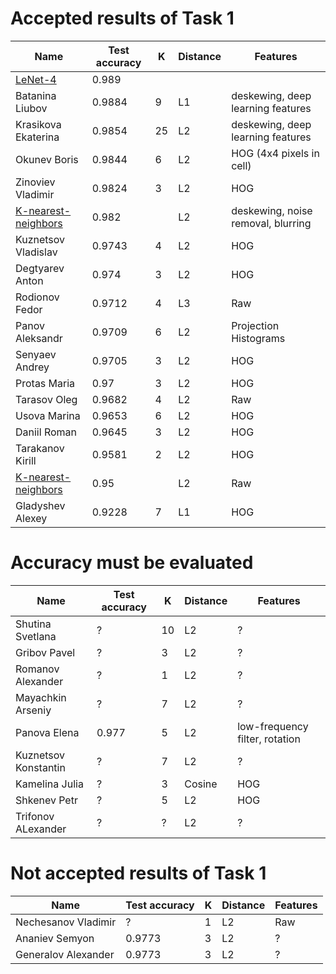 # Accepted results of Task 1

| Name                                                               | Test accuracy  | K  | Distance | Features                           |
|--------------------------------------------------------------------|----------------|----|----------|------------------------------------|
| [LeNet-4](http://yann.lecun.com/exdb/mnist/)                       | 0.989          |    |          |                                    |
| Batanina Liubov                                                    | 0.9884         | 9  | L1       | deskewing, deep learning features  |
| Krasikova Ekaterina                                                | 0.9854         | 25 | L2       | deskewing, deep learning features  |
| Okunev Boris                                                       | 0.9844         | 6  | L2       | HOG (4x4 pixels in cell)           |
| Zinoviev Vladimir                                                  | 0.9824         | 3  | L2       | HOG                                |
| [K-nearest-neighbors](http://yann.lecun.com/exdb/mnist/)           | 0.982          |    | L2       | deskewing, noise removal, blurring |
| Kuznetsov Vladislav                                                | 0.9743         | 4  | L2       | HOG                                |
| Degtyarev Anton                                                    | 0.974          | 3  | L2       | HOG                                |
| Rodionov Fedor                                                     | 0.9712         | 4  | L3       | Raw                                  |
| Panov Aleksandr                                                    | 0.9709         | 6  | L2       | Projection Histograms              |
| Senyaev Andrey                                                     | 0.9705         | 3  | L2       | HOG                                |
| Protas Maria                                                       | 0.97           | 3  | L2       | HOG                                |
| Tarasov Oleg                                                       | 0.9682         | 4  | L2       | Raw                                  |
| Usova Marina                                                       | 0.9653         | 6  | L2       | HOG                                |
| Daniil Roman                                                       | 0.9645         | 3  | L2       | HOG                                |
| Tarakanov Kirill                                                   | 0.9581         | 2  | L2       | HOG                                |
| [K-nearest-neighbors](http://yann.lecun.com/exdb/mnist/)           | 0.95           |    | L2       | Raw                                |
| Gladyshev Alexey                                                   | 0.9228              | 7  | L1       | HOG                                |

# Accuracy must be evaluated

| Name                                                               | Test accuracy  | K  | Distance | Features                           |
|--------------------------------------------------------------------|----------------|----|----------|------------------------------------|
| Shutina Svetlana                                                   | ?              | 10 | L2       | ?                                  |
| Gribov Pavel                                                       | ?              | 3  | L2       | ?                                  |
| Romanov Alexander                                                  | ?              | 1  | L2       | ?                                  |
| Mayachkin Arseniy                                                  | ?              | 7  | L2       | ?                                  |
| Panova Elena                                                       | 0.977          | 5  | L2       | low-frequency filter, rotation     |
| Kuznetsov Konstantin                                               | ?              | 7  | L2       | ?                                  |
| Kamelina Julia                                                     | ?              | 3  | Cosine   | HOG                                |
| Shkenev Petr                                                       | ?              | 5  | L2       | HOG                                |
| Trifonov ALexander                                                 | ?              | ?  | L2       | ?                                  |

# Not accepted results of Task 1

| Name                                                               | Test accuracy  | K  | Distance | Features                           |
|--------------------------------------------------------------------|----------------|----|----------|------------------------------------|
| Nechesanov Vladimir                                                | ?              | 1  | L2       | Raw                                |
| Ananiev Semyon                                                     | 0.9773         | 3  | L2       | ?                                  |
| Generalov Alexander                                                | 0.9773         | 3  | L2       | ?                                  |

